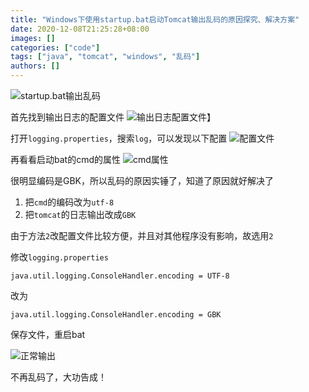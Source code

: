 ```yaml
---
title: "Windows下使用startup.bat启动Tomcat输出乱码的原因探究、解决方案"
date: 2020-12-08T21:25:28+08:00
images: []
categories: ["code"]
tags: ["java", "tomcat", "windows", "乱码"]
authors: []
---
```


![startup.bat输出乱码](/images/code/windows-tomcat-startup-garbled/1.png)

首先找到输出日志的配置文件
![输出日志配置文件】](/images/code/windows-tomcat-startup-garbled/2.png)

打开`logging.properties`，搜索`log`，可以发现以下配置
![配置文件](/images/code/windows-tomcat-startup-garbled/3.png)

再看看启动bat的cmd的属性
![cmd属性](/images/code/windows-tomcat-startup-garbled/4.png)

很明显编码是GBK，所以乱码的原因实锤了，知道了原因就好解决了

1. 把`cmd`的编码改为`utf-8`
2. 把`tomcat`的日志输出改成`GBK`

由于方法`2`改配置文件比较方便，并且对其他程序没有影响，故选用`2`

修改`logging.properties`

```properties
java.util.logging.ConsoleHandler.encoding = UTF-8
```

改为

```properties
java.util.logging.ConsoleHandler.encoding = GBK
```

保存文件，重启bat

![正常输出](/images/code/windows-tomcat-startup-garbled/5.png)

不再乱码了，大功告成！

